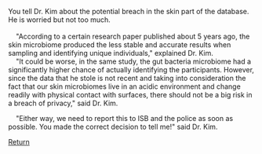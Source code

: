 You tell Dr. Kim about the potential breach in the skin part of the database. He is worried but not too much. <br/><br/>
&nbsp;&nbsp;&nbsp;&nbsp;"According to a certain research paper published about 5 years ago, the skin microbiome produced the less stable and accurate results when sampling and identifying unique individuals," explained Dr. Kim. <br/>
&nbsp;&nbsp;&nbsp;&nbsp;"It could be worse, in the same study, the gut bacteria microbiome had a significantly higher chance of actually identifying the participants. However, since the data that he stole is not recent and taking into consideration the fact that our skin microbiomes live in an acidic environment and change readily with physical contact with surfaces, there should not be a big risk in a breach of privacy," said Dr. Kim. <br/>

&nbsp;&nbsp;&nbsp;&nbsp;"Either way, we need to report this to ISB and the police as soon as possible. You made the correct decision to tell me!" said Dr. Kim. <br/>

[Return](https://ashuang2013.github.io/Bioinformatics-Final/SetUpScenario)
